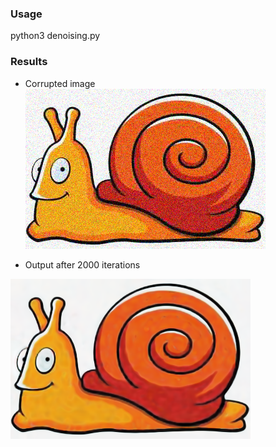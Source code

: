 ### Usage
python3 denoising.py

### Results

- Corrupted image
![alt text](corrupted_img.png)

- Output after 2000 iterations

![alt text](results/denoised_img2000.png)

